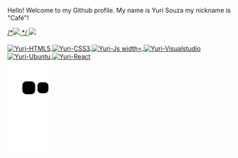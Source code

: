 Hello! Welcome to my Github profile. My name is Yuri Souza my nickname is "Café"!
<div>
  <a href='https://github.com/Yuri-Ccaf4'>
   /*<img height='180em'src='https://github-readme-stats.vercel.app/api?username=Yuri-Ccaf4&show_icons=true&count_private=true&show_icons=true&theme=tokyonight'/> */
   <img height='180em'src='https://github-readme-stats.vercel.app/api/top-langs/?username=Yuri-Ccaf4&langs_count=7&theme=tokyonight'/>  
</div>

  
<div style="display: inline_block"><br>
  <img align="center" src="https://cdn.jsdelivr.net/gh/devicons/devicon/icons/html5/html5-original.svg" alt="Yuri-HTML5" width="40" height="40"/>
  <img align="center" src="https://cdn.jsdelivr.net/gh/devicons/devicon/icons/css3/css3-original.svg" alt="Yuri-CSS3" width="40" height="40"/>
  <img align="center" src="https://cdn.jsdelivr.net/gh/devicons/devicon/icons/javascript/javascript-original.svg" alt="Yuri-Js width="40" height="40"/>
  <img align="center" src="https://cdn.jsdelivr.net/gh/devicons/devicon/icons/vscode/vscode-original.svg" alt="Yuri-Visualstudio" width="40" height="40"/>
  <img align="center" src="https://cdn.jsdelivr.net/gh/devicons/devicon/icons/ubuntu/ubuntu-plain.svg" alt="Yuri-Ubuntu" width="40" height="40"/> 
  <img align="center" src="https://cdn.jsdelivr.net/gh/devicons/devicon/icons/react/react-original.svg" alt="Yuri-React" width="40" height="40"/>
          
                                                                                                                                            
  ![Snake animation](https://github.com/rafaballerini/rafaballerini/blob/output/github-contribution-grid-snake.svg)
</div>  
